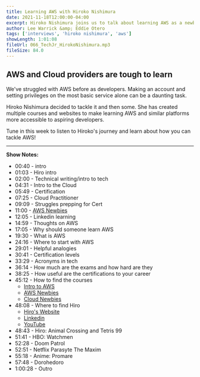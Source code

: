 ```yaml
---
title: Learning AWS with Hiroko Nishimura
date: 2021-11-18T12:00:00-04:00
excerpt: Hiroko Nishimura joins us to talk about learning AWS as a newbie.
author: Lee Warrick &amp; Eddie Otero
tags: ['interviews', 'hiroko nishimura', 'aws']
showLength: 1:01:08
fileUrl: 066_TechJr_HirokoNishimura.mp3
fileSize: 84.0
---
```


## AWS and Cloud providers are tough to learn

We've struggled with AWS before as developers. Making an account and setting privileges on the most basic service alone can be a daunting task.

Hiroko Nishimura decided to tackle it and then some. She has created multiple courses and websites to make learning AWS and similar platforms more accessible to aspiring developers.

Tune in this week to listen to Hiroko's journey and learn about how you can tackle AWS!

---

**Show Notes:**

* 00:40 - intro
* 01:03 - Hiro intro
* 02:00 - Technical writing/intro to tech
* 04:31 - Intro to the Cloud
* 05:49 - Certification
* 07:25 - Cloud Practitioner
* 09:09 - Struggles prepping for Cert
* 11:00 - [AWS Newbies](https://awsnewbies.com)
* 12:05 - Linkedin learning
* 14:59 - Thoughts on AWS
* 17:05 - Why should someone learn AWS
* 19:30 - What is AWS
* 24:16 - Where to start with AWS
* 29:01 - Helpful analogies 
* 30:41 - Certification levels
* 33:29 - Acronyms in tech
* 36:14 - How much are the exams and how hard are they
* 38:25 - How useful are the certifications to your career 
* 45:12 - How to find the courses 
  * [Intro to AWS](https://introtoaws.com)
  * [AWS Newbies](https://awsnewbies.com)
  * [Cloud Newbies](https://cloudnewbies.com)
* 48:08 -  Where to find Hiro
  * [Hiro's Website](https://hirokonishimura.com)
  * [Linkedin](https://www.linkedin.com/in/hirokonishimura)
  * [YouTube](https://www.youtube.com/hirokonishimura)
* 48:43 - Hiro: Animal Crossing and Tetris 99
* 51:41 - HBO: Watchmen
* 52:28 - Doom Patrol
* 52:51 - Netflix Parasyte The Maxim
* 55:18 - Anime: Promare
* 57:48 - Dorohedoro
* 1:00:28 - Outro
